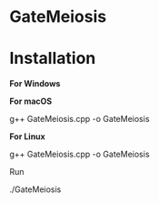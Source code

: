 # GateMeiosis

# Installation

**For Windows**



**For macOS**

g++ GateMeiosis.cpp -o GateMeiosis


**For Linux**

g++ GateMeiosis.cpp -o GateMeiosis



Run

./GateMeiosis
